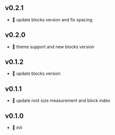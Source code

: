 ## v0.2.1

* 🐞 update blocks version and fix spacing

## v0.2.0

* 🌱 theme support and new blocks version

## v0.1.2

* 🐞 update blocks version

## v0.1.1

* 🐞 update root size measurement and block index

## v0.1.0

* 🐣 init
